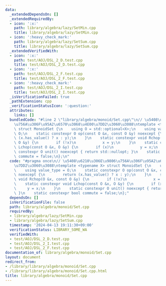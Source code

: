 ```yaml
---
data:
  _extendedDependsOn: []
  _extendedRequiredBy:
  - icon: ':x:'
    path: library/algebra/lazy/SetMin.cpp
    title: library/algebra/lazy/SetMin.cpp
  - icon: ':heavy_check_mark:'
    path: library/algebra/lazy/SetSum.cpp
    title: library/algebra/lazy/SetSum.cpp
  _extendedVerifiedWith:
  - icon: ':x:'
    path: test/AOJ/DSL_2_D.test.cpp
    title: test/AOJ/DSL_2_D.test.cpp
  - icon: ':x:'
    path: test/AOJ/DSL_2_F.test.cpp
    title: test/AOJ/DSL_2_F.test.cpp
  - icon: ':heavy_check_mark:'
    path: test/AOJ/DSL_2_I.test.cpp
    title: test/AOJ/DSL_2_I.test.cpp
  _isVerificationFailed: true
  _pathExtension: cpp
  _verificationStatusIcon: ':question:'
  attributes:
    links: []
  bundledCode: "#line 2 \"library/algebra/monoid/Set.cpp\"\n// \u5408\u6210\u306E\u9806\
    \u756A\u306F\u95A2\u6570\u3068\u4E00\u7DD2\u3060\u3088\ntemplate <typename X>\
    \ struct MonoidSet {\n    using O = std::optional<X>;\n    using value_type =\
    \ O;\n    static constexpr O op(const O &x, const O &y) noexcept {\n        return\
    \ (x.has_value() ? x : y);\n    }\n    static constexpr void Rchop(O &x, const\
    \ O &y) {\n        if (!x)\n            x = y;\n    }\n    static constexpr void\
    \ Lchop(const O &x, O &y) {\n        if (x)\n            y = x;\n    }\n    static\
    \ constexpr O unit() noexcept { return std::nullopt; }\n    static constexpr bool\
    \ commute = false;\n};\n"
  code: "#pragma once\n// \u5408\u6210\u306E\u9806\u756A\u306F\u95A2\u6570\u3068\u4E00\
    \u7DD2\u3060\u3088\ntemplate <typename X> struct MonoidSet {\n    using O = std::optional<X>;\n\
    \    using value_type = O;\n    static constexpr O op(const O &x, const O &y)\
    \ noexcept {\n        return (x.has_value() ? x : y);\n    }\n    static constexpr\
    \ void Rchop(O &x, const O &y) {\n        if (!x)\n            x = y;\n    }\n\
    \    static constexpr void Lchop(const O &x, O &y) {\n        if (x)\n       \
    \     y = x;\n    }\n    static constexpr O unit() noexcept { return std::nullopt;\
    \ }\n    static constexpr bool commute = false;\n};"
  dependsOn: []
  isVerificationFile: false
  path: library/algebra/monoid/Set.cpp
  requiredBy:
  - library/algebra/lazy/SetMin.cpp
  - library/algebra/lazy/SetSum.cpp
  timestamp: '2024-04-13 19:11:30+09:00'
  verificationStatus: LIBRARY_SOME_WA
  verifiedWith:
  - test/AOJ/DSL_2_D.test.cpp
  - test/AOJ/DSL_2_I.test.cpp
  - test/AOJ/DSL_2_F.test.cpp
documentation_of: library/algebra/monoid/Set.cpp
layout: document
redirect_from:
- /library/library/algebra/monoid/Set.cpp
- /library/library/algebra/monoid/Set.cpp.html
title: library/algebra/monoid/Set.cpp
---
```

